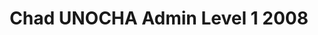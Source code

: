 ---
title: Chad UNOCHA Admin Level 1 2008
categories: 
    - data
geography: chad
partner: unocha
cat: logistics
year: 2008
layer: ocha-cod.chad-admin1-2008
api:
embed:
source: UNOCHA
license: Humanitarian Use
updated: 3/28/2012
description: This layer depicts the first level administrative borders for Chad. Data obtained from the UN Office for the Coordination of Humanitarian Affairs (UN OCHA) [Common and Fundamental Operating Datasets Registry](http://cod.humanitarianresponse.info/). See the [Chad](http://cod.humanitarianresponse.info/country-region/chad) registry for the most recent changes.
downloads:
    - type: shapefile
      link: http://dl.dropbox.com/u/72717685/ocha-chad-admin1.zip
    - type: sqlite
      link: http://dl.dropbox.com/u/72717685/ocha-chad-admin1.sqlite.zip
---